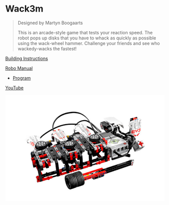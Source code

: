 # Wack3m

> Designed by Martyn Boogaarts
> 
> This is an arcade-style game that tests your reaction speed. The robot pops up disks that you have to whack as quickly as possible using the wack-wheel hammer. Challenge your friends and see who wackedy-wacks the fastest!

[Building Instructions](https://www.lego.com/cdn/cs/set/assets/bltdb2f687cb4aa5b97/WACK3M.pdf)

[Robo Manual](https://robomanuals.com/product/wack3m)
- [Program](https://drive.google.com/file/d/1aUsrYvtFU4dH1jplb7UC1g-xDyEzdV4y/view)

[YouTube](https://www.youtube.com/watch?v=ksojLbHrhJ8)

![](Wack3m.jpg)
